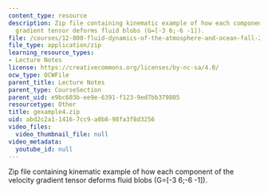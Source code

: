 ```yaml
---
content_type: resource
description: Zip file containing kinematic example of how each component of the velocity
  gradient tensor deforms fluid blobs (G=[-3 6;-6 -1]).
file: /courses/12-800-fluid-dynamics-of-the-atmosphere-and-ocean-fall-2004/abd2c2a114167cc9a0b898fa3f8d3256_gexample4.zip
file_type: application/zip
learning_resource_types:
- Lecture Notes
license: https://creativecommons.org/licenses/by-nc-sa/4.0/
ocw_type: OCWFile
parent_title: Lecture Notes
parent_type: CourseSection
parent_uid: e9bc603b-ee9e-6391-f123-9ed7bb379805
resourcetype: Other
title: gexample4.zip
uid: abd2c2a1-1416-7cc9-a0b8-98fa3f8d3256
video_files:
  video_thumbnail_file: null
video_metadata:
  youtube_id: null
---
```

Zip file containing kinematic example of how each component of the velocity gradient tensor deforms fluid blobs (G=[-3 6;-6 -1]).